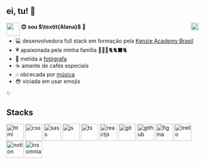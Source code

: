 <!-- 
  ### ei, tu! 👀

✨

![Sailor Moon](/sailor-moon.png)
✨

#### 😊 sou $\textit{Alana}$ 👋

- 💻 desenvolvedora full stack em formação pela [Kenzie Academy Brasil](https://kenzie.com.br/)
- 💗 apaixonada pela minha família 👨‍👩‍👧🐈🐈‍⬛🐈
- 📸 metida a [fotógrafa](https://500px.com/p/nanuxcah)
- ☕ amante de cafés especiais 
- 😳 viciada em usar emojis

##### ✨

-->

<div>
  <div>
    
  <h2>ei, tu! 👀</h2>
  <img align="right" alt="" height="20" width="20" src="https://github.com/nicegrrrl/nicegrrrl/assets/49173717/f2741c21-2b00-4c59-8709-ecb3c2f93881">
  
  <img align="left" alt="" height="35" width="35" src="https://github.com/nicegrrrl/nicegrrrl/assets/49173717/915e795f-2736-4058-a003-05adacddb3b2">
  <!-- <img src="/sailor-moon.png"> 
  <p style="text-align: right;">✨</p>
  <br>-->
  </div>

  
  
  <h4>😊 sou $\textit{Alana}$ 👋</h4>
  <ul style="text-style: square">
    <li>💻 desenvolvedora full stack em formação pela <a href="https://kenzie.com.br/" target="_blank">Kenzie Academy Brasil</a></li>
    <li>💗 apaixonada pela minha família 👨‍👩‍👧🐈🐈‍⬛🐈</li>
    <li>📸 metida a <a href="https://500px.com/p/nanuxcah" target="_blank">fotógrafa</a></li>
    <li>☕ amante de cafés especiais</li>
    <li>🎶 obcecada por <a href="https://www.last.fm/pt/user/nanindie" target="_blank">música</a></li>
    <li>😳 viciada em usar emojis</li>
  </ul>
  <p>✨</p>

  <h2>Stacks</h2>
  <div style="display: inline_block">
    <img align="center" alt="html" height="45" width="45" src="https://github.com/nicegrrrl/nicegrrrl/assets/49173717/a665137f-6f78-45ff-8774-dd7d69dabaec">
    <img align="center" alt="css" height="45" width="45" src="https://github.com/nicegrrrl/nicegrrrl/assets/49173717/a24dde13-b2b2-45bc-8795-2f7ec9ba845d">
    <img align="center" alt="sass" height="45" width="45" src="https://github.com/nicegrrrl/nicegrrrl/assets/49173717/951d3569-77a9-4738-ae71-ad8127aab330">
    <img align="center" alt="js" height="45" width="45" src="https://github.com/nicegrrrl/nicegrrrl/assets/49173717/e958709d-33de-4d44-8107-8571e417c24d">
    <img align="center" alt="ts" height="45" width="45" src="https://github.com/nicegrrrl/nicegrrrl/assets/49173717/b893d34a-319b-4da8-8b8d-9cc7e1744f82">
    <img align="center" alt="reactjs" height="45" width="45" src="https://github.com/nicegrrrl/nicegrrrl/assets/49173717/f7aa7770-84fe-44c8-9658-db333655e089">
    <img align="center" alt="git" height="45" width="45" src="https://github.com/nicegrrrl/nicegrrrl/assets/49173717/a50b6b06-2b2c-4f29-9b25-4443b4d38d4c">
    <img align="center" alt="github" height="45" width="45" src="https://github.com/nicegrrrl/nicegrrrl/assets/49173717/02b37524-a129-473a-973c-77da1f4e7aed">
    <img align="center" alt="figma" height="45" width="45" src="https://github.com/nicegrrrl/nicegrrrl/assets/49173717/e8f40f2c-9453-48c4-ab32-852e12a2f23e">
    <img align="center" alt="trello" height="45" width="45" src="https://github.com/nicegrrrl/nicegrrrl/assets/49173717/3765aeac-058a-4ca0-9036-868af7aa156b">
    <img align="center" alt="notion" height="45" width="45" src="https://upload.wikimedia.org/wikipedia/commons/4/45/Notion_app_logo.png">
    <img align="center" alt="insomnia" height="45" width="45" src="https://static-00.iconduck.com/assets.00/apps-insomnia-icon-512x512-dse2p0fm.png">
    <!-- <img align="center" alt="" height="45" width="45" src="![image](https://github.com/nicegrrrl/nicegrrrl/assets/49173717/f2741c21-2b00-4c59-8709-ecb3c2f93881)
"> -->
    <!-- <img align="right" alt="" height="120" width="120"  src=""> -->
    
</div>
</div>
